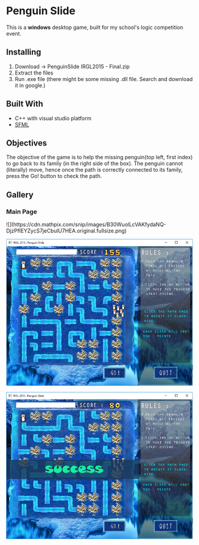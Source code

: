 # Penguin Slide

This is a <b>windows</b> desktop game, built for my school's logic competition event. 

## Installing
1. Download -> PenguinSlide IRGL2015 - Final.zip 
2. Extract the files
3. Run .exe file (there might be some missing .dll file. Search and download it in google.)

## Built With
* C++ with visual studio platform
* [SFML](https://www.sfml-dev.org/)

## Objectives
The objective of the game is to help the missing penguin(top left, first index) to go back to its family (in the right side of the box). The penguin cannot (literally) move, hence once the path is correctly connected to its family, press the Go! button to check the path.

## Gallery 
<h3>Main Page</h3> 
![](https://cdn.mathpix.com/snip/images/B30WuolLcVAKfydaNQ-DjzPfIEYZycS7jeCbulU7HEA.original.fullsize.png)


![](Gallery/game%20play.PNG)

![win](Gallery/win.PNG)
